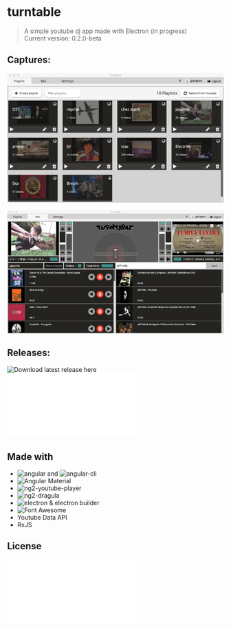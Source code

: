 # turntable

> A simple youtube dj app made with Electron (in progress)  
> Current version: 0.2.0-beta
  
## Captures:
![Playlist panel](/captures/playlist-panel2.png)
  
![Mix panel](/captures/mix-panel2.png)
  
## Releases:
  
![Download latest release here](https://github.com/radiium/turntable/releases/tag/v0.2.0-beta)  
![Changelog](/CHANGELOG.md)  
  
## Made with
  
- ![angular](https://angular.io/) and ![angular-cli](https://github.com/angular/angular-cli)
- ![Angular Material](https://material.angular.io/)
- ![ng2-youtube-player](https://github.com/orizens/ng2-youtube-player)
- ![ng2-dragula](https://github.com/valor-software/ng2-dragula)
- ![electron & electron builder](https://electron.atom.io/)
- ![Font Awesome](http://fontawesome.io/)
- Youtube Data API
- RxJS
  
## License  
  
![MIT](LICENCE.md)
